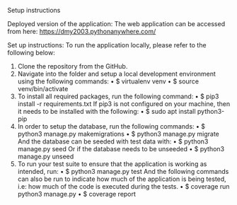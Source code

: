 Setup instructions

Deployed version of the application:
The web application can be accessed from here: https://dmy2003.pythonanywhere.com/

Set up instructions:
To run the application locally, please refer to the following below:


1. Clone the repository from the GitHub.
2. Navigate into the folder and setup a local development environment using the following commands:
•	$ virtualenv venv
•	$ source venv/bin/activate
3. To install all required packages, run the following command:
   •	$ pip3 install -r requirements.txt If pip3 is not configured on your machine, then it needs to be installed with the following:
   •	$ sudo apt install python3-pip
4. In order to setup the database, run the following commands:
   •	$ python3 manage.py makemigrations
   •	$ python3 manage.py migrate And the database can be seeded with test data with:
   •	$ python3 manage.py seed Or if the database needs to be unseeded
   •	$ python3 manage.py unseed
5. To run your test suite to ensure that the application is working as intended, run:
   •	$ python3 manage.py test And the following commands can also be run to indicate how much of the application is being tested, i.e: how much of the code is executed during the tests.
   •	$ coverage run python3 manage.py •	$ coverage report

